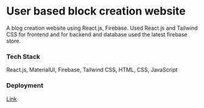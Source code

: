 # User based block creation website

A blog creation website using React.js, Firebase. Used React.js and Tailwind CSS for frontend and for backend and database used the latest firebase store.

### Tech Stack

React.js, MaterialUI, Firebase, Tailwind CSS, HTML, CSS, JavaScript

### Deployment

[Link](https://blog-app-ten-kappa.vercel.app/)

